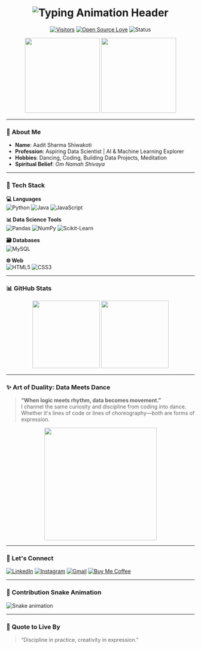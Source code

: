 <h1 align="center">
  <img src="https://readme-typing-svg.demolab.com?font=Poppins&size=38&duration=4000&weight=600&color=6366F1&center=true&vCenter=true&width=1000&lines=Om+Namah+Shivaya+%E2%9B%8F%EF%B8%8F;Hi,+I+am+Aadit+Sharma+Shiwakoti+%F0%9F%91%8B;Data+Scientist+%F0%9F%93%8A+%7C+ML+%F0%9F%A7%A0+%7C+AI+Explorer+%F0%9F%94%8E+%7C+Dancer+%F0%9F%92%83%EF%B8%8F;Transforming+Data+into+Intelligence+and+Art" alt="Typing Animation Header" />
</h1>

<div align="center">

[![Visitors](https://visitor-badge.laobi.icu/badge?page_id=aadit1011.aadit1011)](https://github.com/aadit1011)
[![Open Source Love](https://badges.frapsoft.com/os/v2/open-source.svg?v=103)](https://github.com/aadit1011)
![Status](https://img.shields.io/badge/Status-Innovating-8A2BE2?style=flat&logo=starship)

</div>

<div align="center">
  <img src="https://media.giphy.com/media/3oKIPEqDGUULpEU0aQ/giphy.gif" width="200"/>
  <img src="https://media.giphy.com/media/coxQHKASG60HrHtvkt/giphy.gif" width="200"/>
</div>

---

### 🚀 **About Me**
- **Name**: Aadit Sharma Shiwakoti
- **Profession**: Aspiring Data Scientist | AI & Machine Learning Explorer
- **Hobbies**: Dancing, Coding, Building Data Projects, Meditation
- **Spiritual Belief**: *Om Namah Shivaya*

---

### 🔧 **Tech Stack**

**💻 Languages**  
![Python](https://img.shields.io/badge/-Python-3776AB?style=for-the-badge&logo=python&logoColor=white)
![Java](https://img.shields.io/badge/-Java-007396?style=for-the-badge&logo=java&logoColor=white)
![JavaScript](https://img.shields.io/badge/-JavaScript-F7DF1E?style=for-the-badge&logo=javascript&logoColor=black)

**📊 Data Science Tools**  
![Pandas](https://img.shields.io/badge/-Pandas-150458?style=for-the-badge&logo=pandas&logoColor=white)
![NumPy](https://img.shields.io/badge/-NumPy-013243?style=for-the-badge&logo=numpy&logoColor=white)
![Scikit-Learn](https://img.shields.io/badge/-Scikit--Learn-F7931E?style=for-the-badge&logo=scikit-learn&logoColor=white)

**🗃️ Databases**  
![MySQL](https://img.shields.io/badge/-MySQL-4479A1?style=for-the-badge&logo=mysql&logoColor=white)

**🌐 Web**  
![HTML5](https://img.shields.io/badge/-HTML5-E34F26?style=for-the-badge&logo=html5&logoColor=white)
![CSS3](https://img.shields.io/badge/-CSS3-1572B6?style=for-the-badge&logo=css3&logoColor=white)

---

### 📊 **GitHub Stats**

<div align="center">
  <img height="180em" src="https://github-readme-stats.vercel.app/api?username=aadit1011&show_icons=true&theme=radical&count_private=true&include_all_commits=true"/>
  <img height="180em" src="https://github-readme-stats.vercel.app/api/top-langs/?username=aadit1011&layout=compact&theme=radical"/>
</div>

---

### ✨ **Art of Duality: Data Meets Dance**

> **“When logic meets rhythm, data becomes movement.”**  
> I channel the same curiosity and discipline from coding into dance. Whether it's lines of code or lines of choreography—both are forms of expression.

<div align="center">
  <img src="https://media.giphy.com/media/3o6Zt6ML6BklcajjsA/giphy.gif" width="300"/>
</div>

---

### 🌟 **Let's Connect**

[![LinkedIn](https://img.shields.io/badge/-LinkedIn-0A66C2?style=for-the-badge&logo=linkedin)](https://www.linkedin.com/in/aadit-sharma-a74463279)
[![Instagram](https://img.shields.io/badge/-Instagram-E4405F?style=for-the-badge&logo=instagram)](https://instagram.com/aaditsharma_shiwakoti)
[![Gmail](https://img.shields.io/badge/-Gmail-EA4335?style=for-the-badge&logo=gmail)](mailto:vardanshiwakoti123@gmail.com)
[![Buy Me Coffee](https://img.shields.io/badge/-Buy_Me_Coffee-FFDD00?style=for-the-badge&logo=buymeacoffee)](https://www.buymeacoffee.com/aaditsharma)

---

### 🐍 **Contribution Snake Animation**
![Snake animation](https://raw.githubusercontent.com/aadit1011/aadit1011/output/github-contribution-grid-snake.svg)

---

### 🧠 **Quote to Live By**
> “Discipline in practice, creativity in expression.”
